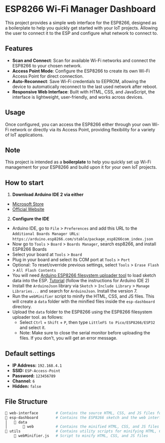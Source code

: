 # ESP8266 Wi-Fi Manager Dashboard

This project provides a simple web interface for the ESP8266, designed as a boilerplate to help you quickly get started with your IoT projects.
Allowing the user to connect it to the ESP and configure what network to connect to.

## Features

- **Scan and Connect**: Scan for available Wi-Fi networks and connect the ESP8266 to your chosen network.
- **Access Point Mode**: Configure the ESP8266 to create its own Wi-Fi Access Point for direct connection.
- **Auto-Reconnect**: Save Wi-Fi credentials to EEPROM, allowing the device to automatically reconnect to the last used network after reboot.
- **Responsive Web Interface**: Built with HTML, CSS, and JavaScript, the interface is lightweight, user-friendly, and works across devices.

## Usage

Once configured, you can access the ESP8266 either through your own Wi-Fi network or directly via its Access Point, providing flexibility for a variety of IoT applications.

## Note

This project is intended as a **boilerplate** to help you quickly set up Wi-Fi management for your ESP8266 and build upon it for your own IoT projects.

## How to start

1. **Download Arduino IDE 2 via either**

- [Microsoft Store](https://apps.microsoft.com/detail/xpddtbj80f8pc9)
- [Official Website](https://docs.arduino.cc/software/ide-v2/tutorials/getting-started/ide-v2-downloading-and-installing/)

2. **Configure the IDE**

- Arduino IDE, go to `File` > `Preferences` and add this URL to the `Additional Boards Manager URLs`: `https://arduino.esp8266.com/stable/package_esp8266com_index.json`
- Now go to `Tools` > `Board` > `Boards Manager`, search esp8266, and install ESP8266 Boards
- Select your board at `Tools` > `Board`
- Plug in your board and select its COM port at `Tools` > `Port`
- Optional: To reset/override previous settings, select `Tools` > `Erase Flash` > `All Flash Contents`
- You will need [Arduino ESP8266 filesystem uploader tool](https://github.com/esp8266/arduino-esp8266fs-plugin) to load sketch data into the ESP. [Tutorial](https://randomnerdtutorials.com/arduino-ide-2-install-esp8266-littlefs/) (follow the instructions for Arduino IDE 2)
- Install the `ArduinoJson` library via `Sketch` > `Include Library` > `Manage Libraries...` and search for `ArduinoJson`. Install the version 7.
- Run the `webMinifier` script to minify the HTML, CSS, and JS files. This will create a `data` folder with the minified files inside the `esp-dashboard` directory.
- Upload the `data` folder to the ESP8266 using the ESP8266 filesystem uploader tool. as follows:
  - Select `Ctrl` + `Shift` + `P`, then type `LittleFS to Pico/ESP8266/ESP32` and select it.
  - Note: Make sure to close the serial monitor before uploading the files. If you don't, you will get an error message.

## Default settings

- **IP Address:** `192.168.4.1`
- **SSID:** `ESP-Access-Point`
- **Password:** `123456789`
- **Channel:** `6`
- **Hidden:** `false`

## File Structure

```bash
📁 web-interface        # Contains the source HTML, CSS, and JS files for the web interface
📁 esp-dashboard        # Contains the ESP8266 sketch and the web interface files
│   📁 data
│       📁 web          # Contains the minified HTML, CSS, and JS files for the web interface
📁 utils                # Contains utility scripts for minifying HTML, CSS, and JS files
    📄 webMinifier.js   # Script to minify HTML, CSS, and JS files

```
